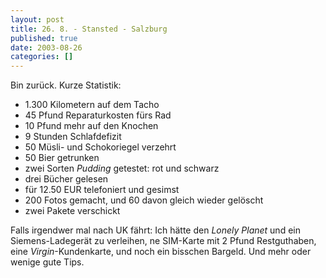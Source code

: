 ```yaml
---
layout: post
title: 26. 8. - Stansted - Salzburg
published: true
date: 2003-08-26
categories: []
---
```

<p>Bin zurück. Kurze Statistik:</p>

<ul>
<li>1.300 Kilometern auf dem Tacho</li>
<li>45 Pfund Reparaturkosten fürs Rad</li>
<li>10 Pfund mehr auf den Knochen</li>
<li>9 Stunden Schlafdefizit</li>
<li>50 Müsli- und Schokoriegel verzehrt</li>
<li>50 Bier getrunken</li>
<li>zwei Sorten <i>Pudding</i> getestet: rot und schwarz</li>
<li>drei Bücher gelesen</li>
<li>für 12.50 EUR telefoniert und gesimst</li>
<li>200 Fotos gemacht, und 60 davon gleich wieder gelöscht</li>
<li>zwei Pakete verschickt</li>
</ul>
<p>Falls irgendwer mal nach UK fährt: Ich hätte den <i>Lonely Planet</i> und ein Siemens-Ladegerät zu verleihen, ne SIM-Karte mit 2 Pfund Restguthaben, eine <i>Virgin</i>-Kundenkarte,  und noch ein bisschen Bargeld. Und mehr oder wenige gute Tips.</p>
